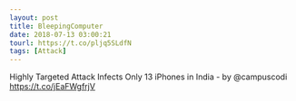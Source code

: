 ```yaml
---
layout: post
title: BleepingComputer
date: 2018-07-13 03:00:21
tourl: https://t.co/pljq5SLdfN
tags: [Attack]
---
```

Highly Targeted Attack Infects Only 13 iPhones in India - by @campuscodi
https://t.co/jEaFWgfrjV